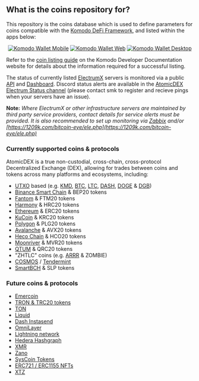 ## What is the coins repository for?

This repository is the coins database which is used to define parameters for coins compatible with the [Komodo DeFi Framework](https://github.com/KomodoPlatform/komodo-defi-framework/), and listed within the apps below:

<p align="center">
    <a href="https://github.com/KomodoPlatform/komodo-wallet-mobile"><img src="https://user-images.githubusercontent.com/35845239/226103567-6d6872de-b0aa-4b87-9ba6-b692be314861.png" alt="Komodo Wallet Mobile"></a>
    <a href="https://app.atomicdex.io"><img src="https://user-images.githubusercontent.com/35845239/226103583-0c1f1b73-80a0-4123-8a4a-bdc2bccd9594.png" alt="Komodo Wallet Web"></a>
    <a href="https://github.com/KomodoPlatform/komodo-wallet-desktop"><img src="https://user-images.githubusercontent.com/35845239/226103576-a0336fcb-0d8e-47db-bf66-6ec779c35f1c.png" alt="Komodo Wallet Desktop"></a>
</p>

Refer to the [coin listing guide](https://developers.komodoplatform.com/basic-docs/atomicdex/atomicdex-tutorials/listing-a-coin-on-atomicdex.html) on the Komodo Developer Documentation website for details about the information required for a successful listing.

The status of currently listed [ElectrumX](https://electrumx.readthedocs.io/en/latest/) servers is monitored via a public [API](https://electrum-status.dragonhound.info/api/v1/electrums_status) and [Dashboard](https://stats.kmd.io/atomicdex/electrum_status/). Discord status alerts are available in the [AtomicDEX Electrum Status channel](https://discord.gg/rTkjADfnjt) (please contact smk to register and recieve pings when your servers have an issue).

**Note:** _Where ElectrumX or other infrastructure servers are maintained by third party service providers, contact details for service alerts must be provided. It is also recommended to set up monitoring via [Zabbix](https://www.zabbix.com/) and/or [https://1209k.com/bitcoin-eye/ele.php](https://1209k.com/bitcoin-eye/ele.php)_



### Currently supported coins & protocols

AtomicDEX is a true non-custodial, cross-chain, cross-protocol Decentralized Exchange (DEX), allowing for trades between coins and tokens across many platforms and ecosystems, including:

- [UTXO](https://utxo-alliance.org/) based (e.g. [KMD](https://komodoplatform.com/), [BTC](https://www.bitcoin.com/), [LTC](https://litecoin.com/en/), [DASH](https://www.dash.org/), [DOGE](https://dogecoin.com/) & [DGB](https://digibyte.org/en-us/))
- [Binance Smart Chain](https://www.binance.com/en/blog/ecosystem/introducing-bnb-chain-the-evolution-of-binance-smart-chain-421499824684903436) & BEP20 tokens
- [Fantom](https://fantom.foundation/) & FTM20 tokens
- [Harmony](https://github.com/harmony-one/HRC) & HRC20 tokens
- [Ethereum](https://ethereum.org/en/) & ERC20 tokens
- [KuCoin](https://www.kucoin.com/) & KRC20 tokens
- [Polygon](https://polygon.technology/) & PLG20 tokens
- [Avalanche](https://www.avax.com/) & AVX20 tokens
- [Heco Chain](https://www.hecochain.com/en-us/) & HCO20 tokens
- [Moonriver](https://moonbeam.network/networks/moonriver/) & MVR20 tokens
- [QTUM](https://www.qtum.org/) & QRC20 tokens
- "ZHTLC" coins (e.g. [ARRR](https://pirate.black/) & ZOMBIE)
- [COSMOS](https://cosmos.network/) / [Tendermint](https://tendermint.com/)
- [SmartBCH](https://smartbch.org/) & SLP tokens


### Future coins & protocols

- [Emercoin](https://github.com/KomodoPlatform/komodo-defi-framework/issues/1700)
- [TRON & TRC20 tokens](https://github.com/KomodoPlatform/komodo-defi-framework/issues/1542)
- [TON](https://github.com/KomodoPlatform/komodo-defi-framework/issues/1531)
- [Liquid](https://github.com/KomodoPlatform/komodo-defi-framework/issues/1267)
- [Dash Instasend](https://github.com/KomodoPlatform/komodo-defi-framework/issues/1136)
- [OmniLayer](https://github.com/KomodoPlatform/komodo-defi-framework/issues/1087)
- [Lightning network](https://github.com/KomodoPlatform/komodo-defi-framework/issues/1045)
- [Hedera Hashgraph](https://github.com/KomodoPlatform/komodo-defi-framework/issues/979)
- [XMR](https://github.com/KomodoPlatform/komodo-defi-framework/issues/956)
- [Zano](https://github.com/KomodoPlatform/komodo-defi-framework/issues/942)
- [SysCoin Tokens](https://github.com/KomodoPlatform/komodo-defi-framework/issues/938)
- [ERC721 / ERC1155 NFTs](https://github.com/KomodoPlatform/komodo-defi-framework/issues/900)
- [XTZ](https://github.com/KomodoPlatform/komodo-defi-framework/issues/632)
